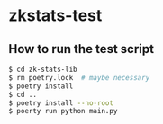 # zkstats-test

## How to run the test script
```bash
$ cd zk-stats-lib
$ rm poetry.lock  # maybe necessary
$ poetry install
$ cd ..
$ poetry install --no-root
$ poerty run python main.py
```
